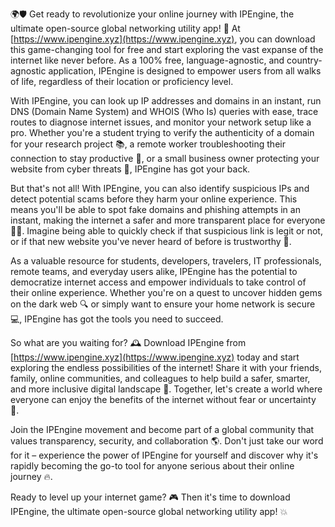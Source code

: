 🌍🛡️ Get ready to revolutionize your online journey with IPEngine, the ultimate open-source global networking utility app! 🚀 At [https://www.ipengine.xyz](https://www.ipengine.xyz), you can download this game-changing tool for free and start exploring the vast expanse of the internet like never before. As a 100% free, language-agnostic, and country-agnostic application, IPEngine is designed to empower users from all walks of life, regardless of their location or proficiency level.

With IPEngine, you can look up IP addresses and domains in an instant, run DNS (Domain Name System) and WHOIS (Who Is) queries with ease, trace routes to diagnose internet issues, and monitor your network setup like a pro. Whether you're a student trying to verify the authenticity of a domain for your research project 📚, a remote worker troubleshooting their connection to stay productive 💼, or a small business owner protecting your website from cyber threats 🏢, IPEngine has got your back.

But that's not all! With IPEngine, you can also identify suspicious IPs and detect potential scams before they harm your online experience. This means you'll be able to spot fake domains and phishing attempts in an instant, making the internet a safer and more transparent place for everyone 🕵️‍♀️. Imagine being able to quickly check if that suspicious link is legit or not, or if that new website you've never heard of before is trustworthy 💯.

As a valuable resource for students, developers, travelers, IT professionals, remote teams, and everyday users alike, IPEngine has the potential to democratize internet access and empower individuals to take control of their online experience. Whether you're on a quest to uncover hidden gems on the dark web 🔍 or simply want to ensure your home network is secure 💻, IPEngine has got the tools you need to succeed.

So what are you waiting for? 🕰️ Download IPEngine from [https://www.ipengine.xyz](https://www.ipengine.xyz) today and start exploring the endless possibilities of the internet! Share it with your friends, family, online communities, and colleagues to help build a safer, smarter, and more inclusive digital landscape 💪. Together, let's create a world where everyone can enjoy the benefits of the internet without fear or uncertainty 🌈.

Join the IPEngine movement and become part of a global community that values transparency, security, and collaboration 🌎. Don't just take our word for it – experience the power of IPEngine for yourself and discover why it's rapidly becoming the go-to tool for anyone serious about their online journey 🔥.

Ready to level up your internet game? 🎮 Then it's time to download IPEngine, the ultimate open-source global networking utility app! 💥